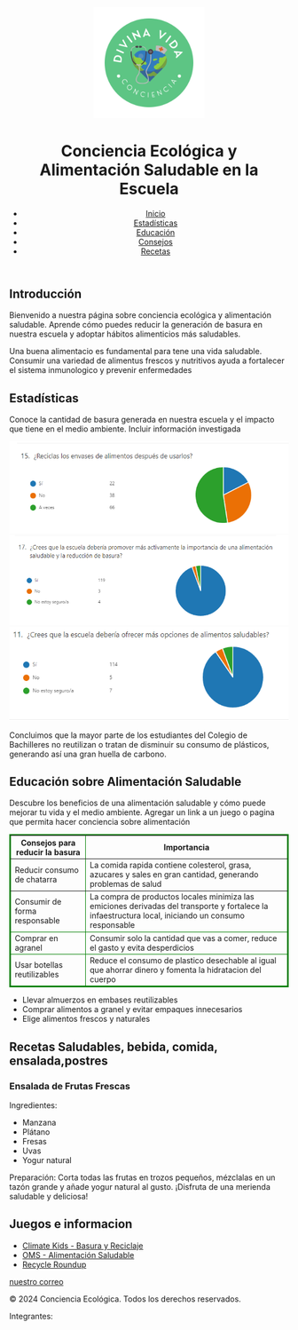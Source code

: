 <!DOCTYPE html>
<html lang="es">
<head>
<meta charset="UTF-8">
<meta name="viewport" content="width=device-width, initial-scale=1.0">
    <title>Conciencia Ecológica y Alimentación Saludable</title>
<link rel="stylesheet" href="styles.css">
<script src="script.js" defer></script>
</head>
<body>
<header>
<img src="logo.png" alt="Logotipo creado por ustedes" width="200" height="200"> 
<h1>Conciencia Ecológica y Alimentación Saludable en la Escuela</h1>
<nav>
<ul>
<li><a href="#inicio">Inicio</a></li>
<li><a href="#estadisticas">Estadísticas</a></li>
<li><a href="#educacion">Educación</a></li>
<li><a href="#consejos">Consejos</a></li>
<li><a href="#recetas">Recetas</a></li>
</ul>
</nav>
</header>
<section id="inicio">

<h2>Introducción</h2>
<p>Bienvenido a nuestra página sobre conciencia ecológica y alimentación saludable. Aprende cómo puedes reducir la generación de basura en nuestra escuela y adoptar hábitos alimenticios más saludables.</p>
<p> Una buena alimentacio es fundamental para tene una vida saludable. Consumir una variedad de alimentus frescos y nutritivos ayuda a fortalecer el sistema inmunologico y prevenir enfermedades</p>
</section>
<section id="estadisticas">
<h2>Estadísticas</h2>
<p>Conoce la cantidad de basura generada en nuestra escuela y el impacto que tiene en el medio ambiente. Incluir información investigada</p>
<img src="CAP1.png" alt="grafica">
<img src="CAP2.png" alt="grafica">
<img src="CAP3.png" alt="grafica">
<p>Concluimos que la mayor parte de los estudiantes del Colegio de Bachilleres no reutilizan o tratan de disminuir su consumo de plásticos, generando así una gran huella de carbono.</p>
<canvas id="graficoBasura"></canvas>
</section>

<section id="educacion">
<h2>Educación sobre Alimentación Saludable</h2>
<p>Descubre los beneficios de una alimentación saludable y cómo puede mejorar tu vida y el medio ambiente. Agregar un link a un juego o pagina que permita hacer conciencia sobre alimentación </p>

</section>
<section id="consejos">
    <table border="2" bordercolor="green">
    <tr>
        <th>Consejos para reducir la basura</th>
        <th>Importancia</th>
    </tr>
    <tbody>
        <tr>
            <td>Reducir consumo de chatarra</td>
            <td>La comida rapida contiene colesterol, grasa, azucares y sales en gran cantidad, generando problemas de salud</td>
        </tr>
    </tbody>
    <tfoot>
        <tr>
            <td>Consumir de forma responsable</td>
            <td>La compra de productos locales minimiza las emiciones derivadas del transporte y fortalece la infaestructura local, iniciando un consumo responsable</td>
        </tr>
    <tr>
        <td>Comprar en agranel</td>
        <td>Consumir solo la cantidad que vas a comer, reduce el gasto y evita desperdicios</td>
    </tr>
    <tr>
        <td>Usar botellas reutilizables</td>
        <td>Reduce el consumo de plastico desechable al igual que ahorrar dinero y fomenta la hidratacion del cuerpo</td>
    </tr>
    <tfoot>
    </table>
    </tfoot>
    <ul>
        <li>Llevar almuerzos en embases reutilizables</li>
        <li>Comprar alimentos a granel y evitar empaques innecesarios</li>
        <li>Elige alimentos frescos y naturales</li>
    </ul>
    </section>
    <section id="recetas">
    <h2>Recetas Saludables, bebida, comida, ensalada,postres</h2>
    <article>
    <h3>Ensalada de Frutas Frescas</h3>
    <p>Ingredientes:</p>
    <ul>
    <li>Manzana</li>
    <li>Plátano</li>
    <li>Fresas</li>
    <li>Uvas</li>
    <li>Yogur natural</li>
    </ul>
    <p>Preparación: Corta todas las frutas en trozos pequeños, mézclalas en un tazón grande y añade yogur natural al gusto. ¡Disfruta de una merienda saludable y deliciosa!</p>
    </article>
    <h2>Juegos e informacion</h2>
        <ul>
            <li><a href="https://climatekids.nasa.gov/" target="_blank">Climate Kids - Basura y Reciclaje</a></li>
            <li><a href="https://www.who.int/es/campaigns/connecting-the-world-to-combat-coronavirus/healthyathome/healthyathome---healthy-diet" target="_blank">OMS - Alimentación Saludable</a></li>
            <li><a href="https://images.nationalgeographic.com/wpf/media-content/richmedia/1/1143/project/dist/desktop.html" target="_blank">Recycle Roundup</a></li>
        </ul>
    <!-- Agrega más recetas aquí -->
    </section>
       <section id="contacto">
                <a href="mailto:angelestebananezmares2005@gmail.com"> nuestro correo</a>
            </section>
    <footer>
    <p>&copy; 2024 Conciencia Ecológica. Todos los derechos reservados.</p>
    <p>Integrantes:</p>
    </footer>
    </body>
    </html>
